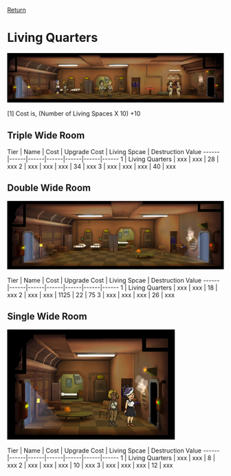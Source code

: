 [Return](../README.md)

Living Quarters
===========

![Living Quarters](t1images/t1tripplelivingquarters.jpg)

[1] Cost is, (Number of Living Spaces X 10) +10

## Triple Wide Room

Tier | Name | Cost | Upgrade Cost | Living Spcae | Destruction Value
------|------|------|------|------|------|------
1 | Living Quarters | xxx | xxx | 28 | xxx
2 | xxx | xxx | xxx | 34 | xxx
3 | xxx | xxx | xxx | 40 | xxx

## Double Wide Room

![Living Quarters](t1images/t1doublelivingquarters.jpg)

Tier | Name | Cost | Upgrade Cost | Living Spcae | Destruction Value
------|------|------|------|------|------|------
1 | Living Quarters | xxx | xxx | 18 | xxx
2 | xxx | xxx | 1125 | 22 | 75
3 | xxx | xxx | xxx | 26 | xxx

## Single Wide Room

![Living Quarters](t1images/t1singlelivingquarters.jpg)

Tier | Name | Cost | Upgrade Cost | Living Spcae | Destruction Value
------|------|------|------|------|------|------
1 | Living Quarters | xxx | xxx | 8 | xxx
2 | xxx | xxx | xxx | 10 | xxx
3 | xxx | xxx | xxx | 12 | xxx
